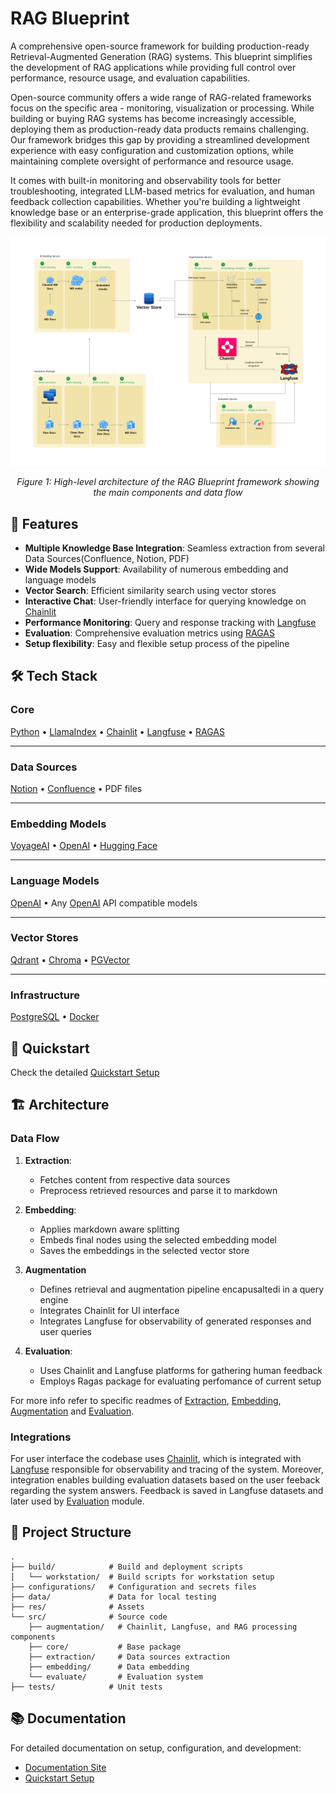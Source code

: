 # RAG Blueprint

A comprehensive open-source framework for building production-ready Retrieval-Augmented Generation (RAG) systems. This blueprint simplifies the development of RAG applications while providing full control over performance, resource usage, and evaluation capabilities.

Open-source community offers a wide range of RAG-related frameworks focus on the specific area - monitoring, visualization or processing. While building or buying RAG systems has become increasingly accessible, deploying them as production-ready data products remains challenging. Our framework bridges this gap by providing a streamlined development experience with easy configuration and customization options, while maintaining complete oversight of performance and resource usage.

It comes with built-in monitoring and observability tools for better troubleshooting, integrated LLM-based metrics for evaluation, and human feedback collection capabilities. Whether you're building a lightweight knowledge base or an enterprise-grade application, this blueprint offers the flexibility and scalability needed for production deployments.

<div align="center">
  <img src="res/readme/Architecture.png" width="1200">
  <p><em>Figure 1: High-level architecture of the RAG Blueprint framework showing the main components and data flow</em></p>
</div>

## 🚀 Features

- **Multiple Knowledge Base Integration**: Seamless extraction from several Data Sources(Confluence, Notion, PDF)
- **Wide Models Support**: Availability of numerous embedding and language models
- **Vector Search**: Efficient similarity search using vector stores
- **Interactive Chat**: User-friendly interface for querying knowledge on [Chainlit](https://chainlit.io/)
- **Performance Monitoring**: Query and response tracking with [Langfuse](https://langfuse.com/)
- **Evaluation**: Comprehensive evaluation metrics using [RAGAS](https://docs.ragas.io/en/stable/)
- **Setup flexibility**: Easy and flexible setup process of the pipeline

## 🛠️ Tech Stack

### Core
[Python](https://www.python.org/) • [LlamaIndex](https://www.llamaindex.ai/) • [Chainlit](https://chainlit.io/) • [Langfuse](https://langfuse.com/) • [RAGAS](https://docs.ragas.io/)

---

### Data Sources
[Notion](https://developers.notion.com/) • [Confluence](https://developer.atlassian.com/cloud/confluence/rest/v2/intro/#about) • PDF files

---

### Embedding Models
[VoyageAI](https://www.voyageai.com/) • [OpenAI](https://openai.com/) • [Hugging Face](https://huggingface.co/)

---

### Language Models
[OpenAI](https://openai.com/) • Any [OpenAI](https://openai.com/) API compatible models

---

### Vector Stores
[Qdrant](https://qdrant.tech/) • [Chroma](https://www.trychroma.com/) • [PGVector](https://github.com/pgvector)


---

### Infrastructure
[PostgreSQL](https://www.postgresql.org/) • [Docker](https://www.docker.com/)


## 🚀 Quickstart

Check the detailed [Quickstart Setup](https://feld-m.github.io/rag_blueprint/quickstart/quickstart_setup/)

## 🏗️ Architecture

### Data Flow

1. **Extraction**:
   - Fetches content from respective data sources
   - Preprocess retrieved resources and parse it to markdown

2. **Embedding**:
   - Applies markdown aware splitting
   - Embeds final nodes using the selected embedding model
   - Saves the embeddings in the selected vector store

3. **Augmentation**
   - Defines retrieval and augmentation pipeline encapusaltedi in a query engine
   - Integrates Chainlit for UI interface
   - Integrates Langfuse for observability of generated responses and user queries

3. **Evaluation**:
   - Uses Chainlit and Langfuse platforms for gathering human feedback
   - Employs Ragas package for evaluating perfomance of current setup

For more info refer to specific readmes of [Extraction](/src/extraction/README.md), [Embedding](/src/embedding/README.md), [Augmentation](/src/augmentation/README.md) and [Evaluation](/src/evaluation//README.md).

### Integrations

For user interface the codebase uses [Chainlit](https://chainlit.io/), which is integrated with [Langfuse](https://langfuse.com/) responsible for observability and tracing of the system. Moreover, integration enables building evaluation datasets based on the user feeback regarding the system answers. Feedback is saved in Langfuse datasets and later used by [Evaluation](/src/evaluation//README.md) module.

## 📁 Project Structure

```
.
├── build/            # Build and deployment scripts
│   └── workstation/  # Build scripts for workstation setup
├── configurations/   # Configuration and secrets files
├── data/             # Data for local testing
├── res/              # Assets
└── src/              # Source code
    ├── augmentation/   # Chainlit, Langfuse, and RAG processing components
    ├── core/           # Base package
    ├── extraction/     # Data sources extraction
    ├── embedding/      # Data embedding
    └── evaluate/       # Evaluation system
├── tests/            # Unit tests
```

## 📚 Documentation

For detailed documentation on setup, configuration, and development:
- [Documentation Site](https://feld-m.github.io/rag_blueprint/)
- [Quickstart Setup](https://feld-m.github.io/rag_blueprint/quickstart/quickstart_setup/)
